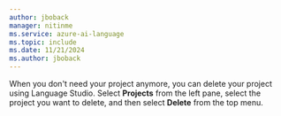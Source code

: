 ```yaml
---
author: jboback
manager: nitinme
ms.service: azure-ai-language
ms.topic: include
ms.date: 11/21/2024
ms.author: jboback
---
```


When you don't need your project anymore, you can delete your project using Language Studio. Select **Projects** from the left pane, select the project you want to delete, and then select **Delete** from the top menu.
